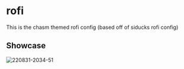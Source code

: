 # rofi
This is the chasm themed rofi config (based off of siducks rofi config)
## Showcase
![220831-2034-51](https://0x0.st/opfv.png)

